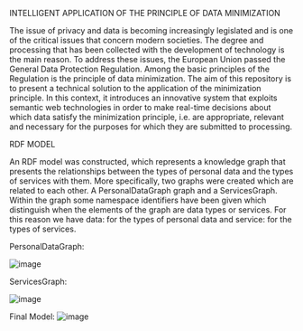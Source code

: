 INTELLIGENT APPLICATION OF THE PRINCIPLE OF DATA MINIMIZATION

The issue of privacy and data is becoming increasingly legislated and is one of the critical issues that concern modern societies. The degree and processing that has been collected with the development of technology is the main reason. To address these issues, the European Union passed the General Data Protection Regulation. Among the basic principles of the Regulation is the principle of data minimization. The aim of this repository is to present a technical solution to the application of the minimization principle. In this context, it introduces an innovative system that exploits semantic web technologies in order to make real-time decisions about which data satisfy the minimization principle, i.e. are appropriate, relevant and necessary for the purposes for which they are submitted to processing.

RDF MODEL 

An RDF model was constructed, which represents a knowledge graph that presents the relationships between the types of personal data and the types of services with them.
More specifically, two graphs were created which are related to each other. A PersonalDataGraph graph and a ServicesGraph. Within the graph some namespace identifiers have been given which distinguish when the elements of the graph are data types or services. For this reason we have data: for the types of personal data and service: for the types of services.

PersonalDataGraph:

![image](https://user-images.githubusercontent.com/67365815/203769875-43ca1a25-96d2-484e-9a4e-b7aebd9c725d.png)

ServicesGraph:

![image](https://user-images.githubusercontent.com/67365815/203769981-0add3295-b043-4357-bd05-18df7d43825c.png)


Final Model:
![image](https://user-images.githubusercontent.com/67365815/203765044-5de976f5-9992-4269-8386-73d95fd3b2b9.png)
 
